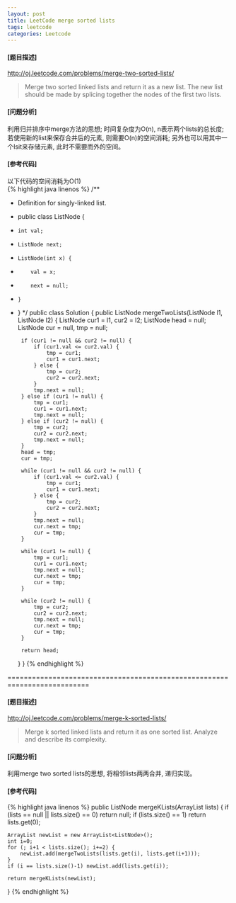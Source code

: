 ```yaml
---
layout: post
title: LeetCode merge sorted lists
tags: leetcode
categories: Leetcode
---
```

#### [题目描述]
<http://oj.leetcode.com/problems/merge-two-sorted-lists/>  
>Merge two sorted linked lists and return it as a new list. The new list should be made by splicing together the nodes of the first two lists.

#### [问题分析]
利用归并排序中merge方法的思想; 时间复杂度为O(n), n表示两个lists的总长度; 若使用新的list来保存合并后的元素, 则需要O(n)的空间消耗; 另外也可以用其中一个lsit来存储元素, 此时不需要而外的空间。

#### [参考代码]  
以下代码的空间消耗为O(1)  
{% highlight java linenos %}
/**
 * Definition for singly-linked list.
 * public class ListNode {
 *     int val;
 *     ListNode next;
 *     ListNode(int x) {
 *         val = x;
 *         next = null;
 *     }
 * }
 */
public class Solution {
    public ListNode mergeTwoLists(ListNode l1, ListNode l2) {
        ListNode cur1 = l1, cur2 = l2;
        ListNode head = null;
        ListNode cur = null, tmp = null;
        
        if (cur1 != null && cur2 != null) {
            if (cur1.val <= cur2.val) {
                tmp = cur1;
                cur1 = cur1.next;
            } else {
                tmp = cur2;
                cur2 = cur2.next;
            }
            tmp.next = null;
        } else if (cur1 != null) {
            tmp = cur1;
            cur1 = cur1.next;
            tmp.next = null;
        } else if (cur2 != null) {
            tmp = cur2;
            cur2 = cur2.next;
            tmp.next = null;
        }
        head = tmp;
        cur = tmp;
        
        while (cur1 != null && cur2 != null) {
            if (cur1.val <= cur2.val) {
                tmp = cur1;
                cur1 = cur1.next;
            } else {
                tmp = cur2;
                cur2 = cur2.next;
            }
            tmp.next = null;
            cur.next = tmp;
            cur = tmp;
        }
        
        while (cur1 != null) {
            tmp = cur1;
            cur1 = cur1.next;
            tmp.next = null;
            cur.next = tmp;
            cur = tmp;
        }
        
        while (cur2 != null) {
            tmp = cur2;
            cur2 = cur2.next;
            tmp.next = null;
            cur.next = tmp;
            cur = tmp;
        }
        
        return head;
    }
}
{% endhighlight %}

==========================================================================
#### [题目描述]
<http://oj.leetcode.com/problems/merge-k-sorted-lists/>  
>Merge k sorted linked lists and return it as one sorted list. Analyze and describe its complexity.

#### [问题分析]
利用merge two sorted lists的思想, 将相邻lists两两合并, 递归实现。

#### [参考代码]  
{% highlight java linenos %}
public ListNode mergeKLists(ArrayList<ListNode> lists) {
    if (lists == null || lists.size() == 0) return null;
    if (lists.size() == 1) return lists.get(0);
        
    ArrayList newList = new ArrayList<ListNode>();
    int i=0;
    for (; i+1 < lists.size(); i+=2) {
        newList.add(mergeTwoLists(lists.get(i), lists.get(i+1)));
    }
    if (i == lists.size()-1) newList.add(lists.get(i));
        
    return mergeKLists(newList);
}
{% endhighlight %}
